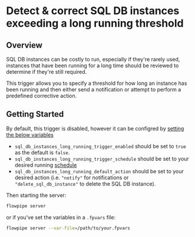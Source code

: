 # Detect & correct SQL DB instances exceeding a long running threshold

## Overview

SQL DB instances can be costly to run, especially if they're rarely used, instances that have been running for a long time should be reviewed to determine if they're still required.

This trigger allows you to specify a threshold for how long an instance has been running and then either send a notification or attempt to perform a predefined corrective action.

## Getting Started

By default, this trigger is disabled, however it can be configred by [setting the below variables](https://flowpipe.io/docs/build/mod-variables#passing-input-variables)
- `sql_db_instances_long_running_trigger_enabled` should be set to `true` as the default is `false`.
- `sql_db_instances_long_running_trigger_schedule` should be set to your desired running [schedule](https://flowpipe.io/docs/flowpipe-hcl/trigger/schedule#more-examples)
- `sql_db_instances_long_running_default_action` should be set to your desired action (i.e. `"notify"` for notifications or `"delete_sql_db_instance"` to delete the SQL DB instance).

Then starting the server:
```sh
flowpipe server
```

or if you've set the variables in a `.fpvars` file:
```sh
flowpipe server --var-file=/path/to/your.fpvars
```